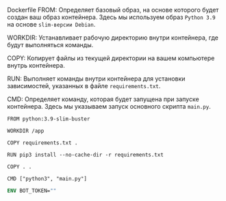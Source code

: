 Dockerfile
FROM:    Определяет базовый образ, на основе которого будет создан ваш образ контейнера.
         Здесь мы используем образ `Python 3.9` на основе `slim-версии Debian`.

WORKDIR: Устанавливает рабочую директорию внутри контейнера, где будут выполняться команды.

COPY:    Копирует файлы из текущей директории на вашем компьютере внутрь контейнера.

RUN:     Выполняет команды внутри контейнера для установки зависимостей, указанных в файле `requirements.txt`.

CMD:     Определяет команду, которая будет запущена при запуске контейнера.
         Здесь мы указываем запуск основного скрипта `main.py`.

```Dockerfile@Dockerfile
FROM python:3.9-slim-buster

WORKDIR /app

COPY requirements.txt .

RUN pip3 install --no-cache-dir -r requirements.txt

COPY . .

CMD ["python3", "main.py"]
```


```Dockerfile
ENV BOT_TOKEN=""
```
